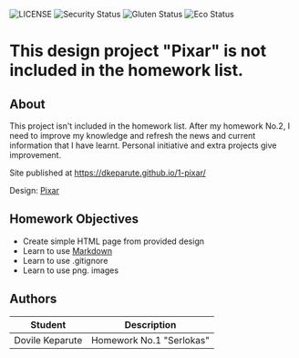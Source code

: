 ![LICENSE](https://img.shields.io/badge/license-MIT-blue.svg?style=flat-square)
![Security Status](https://img.shields.io/security-headers?label=Security&url=https%3A%2F%2Fgithub.com&style=flat-square)
![Gluten Status](https://img.shields.io/badge/Gluten-Free-green.svg)
![Eco Status](https://img.shields.io/badge/ECO-Friendly-green.svg)

# This design project "Pixar" is not included in the homework list.
## About

This project isn't included in the homework list. After my homework No.2, I need to improve my knowledge and refresh the news and current information that I have learnt. Personal initiative and extra projects give improvement.

Site published at https://dkeparute.github.io/1-pixar/

Design: [Pixar](https://search.muz.li/MzBkMjcyNDMw)


## Homework Objectives
- Create simple HTML page from provided design
- Learn to use [Markdown](https://guides.github.com/features/mastering-markdown/)
- Learn to use .gitignore
- Learn to use png. images

## Authors
Student | Description
------- | -----------
Dovile Keparute | Homework No.1 "Serlokas"
